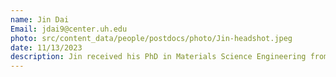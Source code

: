 ```yaml
---
name: Jin Dai
Email: jdai9@center.uh.edu
photo: src/content_data/people/postdocs/photo/Jin-headshot.jpeg
date: 11/13/2023
description: Jin received his PhD in Materials Science Engineering from Michigan State Univerisy in 2023. Her research focuses on exploring the interfacial properties between electrodes and solid electrolytes using simulation techniques. 
---
```

